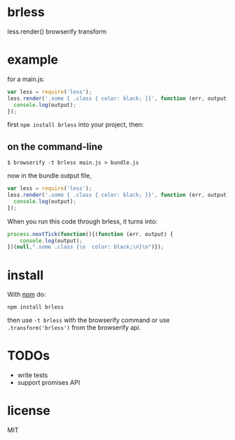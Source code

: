 # brless

less.render() browserify transform

# example

for a main.js:

``` js
var less = require('less');
less.render('.some { .class { color: black; }}', function (err, output) {
  console.log(output);
});
```

first `npm install brless` into your project, then:

## on the command-line

```
$ browserify -t brless main.js > bundle.js
```

now in the bundle output file,

``` js
var less = require('less');
less.render('.some { .class { color: black; }}', function (err, output) {
  console.log(output);
});
```

When you run this code through brless, it turns into:

``` js
process.nextTick(function(){(function (err, output) {
    console.log(output);
})(null,".some .class {\n  color: black;\n}\n")});
```

# install

With [npm](https://npmjs.org) do:

```
npm install brless
```

then use `-t brless` with the browserify command or use `.transform('brless')` from the browserify api.

# TODOs

* write tests
* support promises API

# license

MIT

